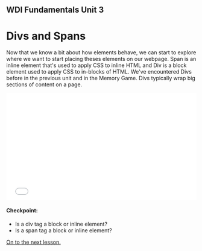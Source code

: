 **WDI Fundamentals Unit 3**
---
# Divs and Spans

Now that we know a bit about how elements behave, we can start to explore where we want to start placing theses elements on our webpage. Span is an inline element that's used to apply CSS to inline HTML and Div is a block element used to apply CSS to in-blocks of HTML. We've encountered Divs before in the previous unit and in the Memory Game. Divs typically wrap big sections of content on a page.

<div class="wistia_responsive_padding" style="padding:56.25% 0 0 0;position:relative;"><div class="wistia_responsive_wrapper" style="height:100%;left:0;position:absolute;top:0;width:100%;"><iframe src="//fast.wistia.net/embed/iframe/34jr20yvus?seo=false&videoFoam=true" allowtransparency="true" frameborder="0" scrolling="no" class="wistia_embed" name="wistia_embed" allowfullscreen mozallowfullscreen webkitallowfullscreen oallowfullscreen msallowfullscreen width="100%" height="100%"></iframe></div></div>
<script src="//fast.wistia.net/assets/external/E-v1.js" async></script>

#### Checkpoint:

* Is a div tag a block or inline element?
* Is a span tag a block or inline element?

[On to the next lesson.](03_lesson.md)
